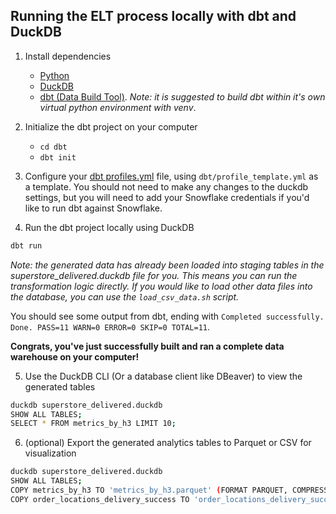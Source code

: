## Running the ELT process locally with dbt and DuckDB
1. Install dependencies
    - [Python](https://www.python.org/downloads/)
    - [DuckDB](https://duckdb.org/)
    - [dbt (Data Build Tool)](https://docs.getdbt.com/docs/core/installation-overview). _Note: it is suggested to build dbt within it's own virtual python environment with venv_.

2. Initialize the dbt project on your computer
    - `cd dbt`
    - `dbt init`

3. Configure your [dbt profiles.yml](https://docs.getdbt.com/docs/core/connect-data-platform/connection-profiles) file, using `dbt/profile_template.yml` as a template. You should not need to make any changes to the duckdb settings, but you will need to add your Snowflake credentials if you'd like to run dbt against Snowflake.

4. Run the dbt project locally using DuckDB
```sh
dbt run
```
_Note: the generated data has already been loaded into staging tables in the superstore_delivered.duckdb file for you. This means you can run the transformation logic directly. If you would like to load other data files into the database, you can use the `load_csv_data.sh` script._

You should see some output from dbt, ending with `Completed successfully. Done. PASS=11 WARN=0 ERROR=0 SKIP=0 TOTAL=11`.

**Congrats, you've just successfully built and ran a complete data warehouse on your computer!** 

5. Use the DuckDB CLI (Or a database client like DBeaver) to view the generated tables
```sh
duckdb superstore_delivered.duckdb
SHOW ALL TABLES;
SELECT * FROM metrics_by_h3 LIMIT 10;
```

6. (optional) Export the generated analytics tables to Parquet or CSV for visualization 
```sh
duckdb superstore_delivered.duckdb
SHOW ALL TABLES;
COPY metrics_by_h3 TO 'metrics_by_h3.parquet' (FORMAT PARQUET, COMPRESSION ZSTD); # compression can reduce file size significantly
COPY order_locations_delivery_success TO 'order_locations_delivery_success.csv' (HEADER, DELIMITER ',');
```
